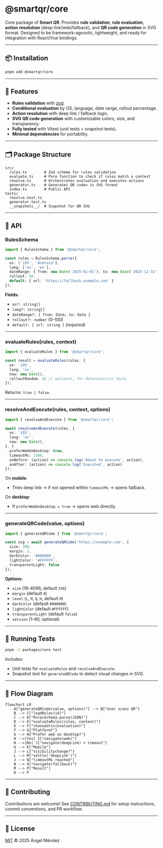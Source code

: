 # @smartqr/core

Core package of **Smart QR**.
Provides **rule validation**, **rule evaluation**, **action resolution** (deep link/web/fallback), and **QR code generation** in SVG format.
Designed to be framework-agnostic, lightweight, and ready for integration with React/Vue bindings.

---

## 📦 Installation

```bash
pnpm add @smartqr/core
```

---

## 🚀 Features

- **Rules validation** with [zod](https://github.com/colinhacks/zod).
- **Conditional evaluation** by OS, language, date range, rollout percentage.
- **Action resolution** with deep link / fallback logic.
- **SVG QR code generation** with customizable colors, size, and transparency.
- **Fully tested** with Vitest (unit tests + snapshot tests).
- **Minimal dependencies** for portability.

---

## 🗂 Package Structure

```
src/
  rules.ts        # Zod schema for rules validation
  evaluate.ts     # Pure function to check if rules match a context
  resolve.ts      # Orchestrates evaluation and executes actions
  generator.ts    # Generates QR codes in SVG format
  index.ts        # Public API
tests/
  resolve.test.ts
  generator.test.ts
  __snapshots__/  # Snapshot for QR SVG
```

---

## 🧩 API

### RulesSchema

```ts
import { RulesSchema } from '@smartqr/core';

const rules = RulesSchema.parse({
  os: ['iOS', 'Android'],
  lang: ['es', 'en'],
  dateRange: { from: new Date('2025-01-01'), to: new Date('2025-12-31') },
  rollout: 50,
  default: { url: 'https://fallback.example.com' }
});
```

**Fields:**
- `os?: string[]`
- `lang?: string[]`
- `dateRange?: { from: Date; to: Date }`
- `rollout?: number` (0–100)
- `default: { url: string }` *(required)*

---

### evaluateRules(rules, context)

```ts
import { evaluateRules } from '@smartqr/core';

const result = evaluateRules(rules, {
  os: 'iOS',
  lang: 'es',
  now: new Date(),
  rolloutRandom: 42 // optional, for deterministic tests
});
```

Returns: `true | false`.

---

### resolveAndExecute(rules, context, options)

```ts
import { resolveAndExecute } from '@smartqr/core';

await resolveAndExecute(rules, {
  os: 'iOS',
  lang: 'es',
  now: new Date(),
}, {
  preferWebOnDesktop: true,
  timeoutMs: 1500,
  onBefore: (action) => console.log('About to execute', action),
  onAfter: (action) => console.log('Executed', action)
});
```

On **mobile**:
- Tries deep link → if not opened within `timeoutMs` → opens fallback.

On **desktop**:
- If `preferWebOnDesktop = true` → opens web directly.

---

### generateQRCode(value, options)

```ts
import { generateQRCode } from '@smartqr/core';

const svg = await generateQRCode('https://example.com', {
  size: 300,
  margin: 2,
  darkColor: '#000000',
  lightColor: '#FFFFFF',
  transparentLight: false
});
```

**Options:**
- `size` (16–4096, default `256`)
- `margin` (default `4`)
- `level` (`L`, `M`, `Q`, `H`, default `M`)
- `darkColor` (default `#000000`)
- `lightColor` (default `#FFFFFF`)
- `transparentLight` (default `false`)
- `version` (1–40, optional)

---

## 🧪 Running Tests

```bash
pnpm -C packages/core test
```

Includes:
- Unit tests for `evaluateRules` and `resolveAndExecute`.
- Snapshot test for `generateQRCode` to detect visual changes in SVG.

---

## 🔄 Flow Diagram

```mermaid
flowchart LR
    A["generateQRCode(value, options)"] --> B["User scans QR"]
    B --> C["loadRules(id)"]
    C --> D["RulesSchema.parse(JSON)"]
    D --> E["evaluateRules(rules, context)"]
    E --> F["chooseUris(evaluation)"]
    F --> G{"Platform?"}
    G --> H{"Prefer web on desktop?"}
    H -->|Yes| I["navigate(web)"]
    H -->|No| J["navigate(deepLink) + timeout"]
    G --> K["Mobile"]
    J --> L{"visibilitychange?"}
    L --> M["settle('deepLink')"]
    J --> N["timeoutMs reached"]
    N --> O["navigate(fallback)"]
    M --> P["Result"]
    O --> P
```

---

## 📝 Contributing

Contributions are welcome!
See [CONTRIBUTING.md](../../CONTRIBUTING.md) for setup instructions, commit conventions, and PR workflow.

---

## 📄 License

[MIT](../../LICENSE) © 2025 Ángel Méndez
